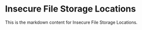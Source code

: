 # Insecure File Storage Locations

This is the markdown content for Insecure File Storage Locations.
